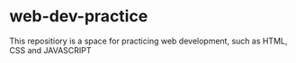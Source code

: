 # web-dev-practice
This repositiory is a space for practicing web development, such as HTML, CSS and JAVASCRIPT
